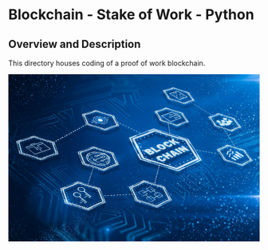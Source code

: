 [//]: # (Image References)

[image1]: ./Images/blockchain.jpg "Blockchain future is coming"

# Blockchain - Stake of Work - Python

## Overview and Description

This directory houses coding of a proof of work blockchain. 

![Blockchain future is coming][image1]